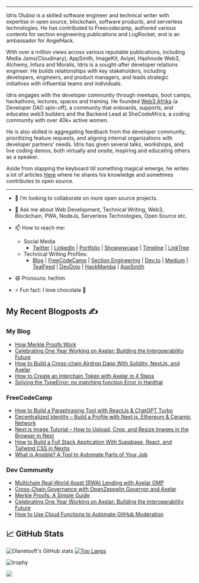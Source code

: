 <hr>
Idris Olubisi is a skilled software engineer and technical writer with expertise in open source, blockchain, software products, and serverless technologies. He has contributed to Freecodecamp, authored various contents for section engineering publications and LogRocket, and is an ambassador for AngelHack.


With over a million views across various reputable publications, including Media Jams(Cloudinary), AppSmith, ImageKit, Aviyel, Hashnode Web3, Alchemy, Infura and Moralis, Idris is a sought-after developer relations engineer. He builds relationships with key stakeholders, including developers, engineers, and product managers, and leads strategic initiatives with influential teams and individuals.

Idris engages with the developer community through meetups, boot camps, hackathons, lectures, spaces and training. He founded [Web3 Afrika](https://twitter.com/web3afrika) (a Developer DAO spin-off), a community that onboards, supports, and educates web3 builders and the Backend Lead at SheCodeAfrica, a coding community with over 40k+ active women.

He is also skilled in aggregating feedback from the developer community, prioritizing feature requests, and aligning internal organizations with developer partners' needs. Idris has given several talks, workshops, and live coding demos, both virtually and onsite, inspiring and educating others as a speaker.

Aside from slapping the keyboard till something magical emerge, he writes a lot of articles [Here](https://blog.idrisolubisi.com "My Blog") where he shares his knowledge and sometimes contributes to open source.

---

- 👯 I’m looking to collaborate on more open source projects.
- 💬 Ask me about Web Development, Technical Writing, Web3, Blockchain, PWA, NodeJs, Serverless Technologies, Open Source etc.
- 📫 How to reach me:
  - Social Media
    - [Twitter](https://twitter.com/_olanetsoft "Olanetsoft Twitter") | [LinkedIn](https://www.linkedin.com/in/olubisi-idris-ayinde-05727b17a/ "My LinkedIn") | [Portfolio](https://idrisolubisi.com "My portfolio") | [Showwwcase](https://profile.idrisolubisi.com) | [Timeline](https://timeline.idrisolubisi.com) | [LinkTree](https://linktr.ee/olanetsoft)
  - Technical Writing Profiles: 
    - [Blog](https://blog.idrisolubisi.com "Blog") | [FreeCodeCamp](https://www.freecodecamp.org/news/author/idris/ "FreeCodeCamp") | [Section Engineering](https://www.section.io/engineering-education/authors/idris-olubisi/) | [Dev.to](https://dev.to/olanetsoft "Dev.to") | [Medium](https://olanetsoft.medium.com/ "Medium") | [TealFeed](https://tealfeed.com/olanetsoft) | [DevDojo](https://devdojo.com/olanetsoft) | [HackMamba](https://docs.google.com/document/d/1o1O6eSSxdjWkQOqiQitUilI0xyNkNgivNQoJJXabsqI/edit?usp=sharing) | [AppSmith](https://www.appsmith.com/blog-authors/olubisi-idris-ayinde)

- 😄 Pronouns: he/him
- ⚡ Fun fact: I love chocolate 🥳

## My Recent Blogposts ✍️

### My Blog
<!-- BLOG:START -->
- [How Merkle Proofs Work](https://blog.idrisolubisi.com/how-merkle-proofs-work)
- [Celebrating One Year Working on Axelar: Building the Interoperability Future](https://blog.idrisolubisi.com/celebrating-one-year-working-on-axelar-building-the-interoperability-future)
- [How to Build a Cross-chain Airdrop Dapp With Solidity, NextJs, and Axelar](https://blog.idrisolubisi.com/how-to-build-a-cross-chain-airdrop-dapp-with-solidity-nextjs-and-axelar)
- [How to Create an Interchain Token with Axelar in 4 Steps](https://blog.idrisolubisi.com/how-to-create-an-interchain-token-with-axelar-in-4-steps)
- [Solving the TypeError: no matching function Error in Hardhat](https://blog.idrisolubisi.com/typeerror-no-matching-function-argumentkey-valueaddress-codeinvalidargument-version662)
<!-- BLOG:END -->

### FreeCodeCamp
<!-- FCC:START -->
- [How to Build a Paraphrasing Tool with ReactJs &amp; ChatGPT Turbo](https://www.freecodecamp.org/news/build-a-paraphrasing-tool-with-reactjs-chatgpt-turbo/)
- [Decentralized Identity – Build a Profile with Next.js, Ethereum &amp; Ceramic Network](https://www.freecodecamp.org/news/decentralized-identity-build-a-profile-with-ethereum-ceramic-and-reactjs/)
- [Next.js Image Tutorial – How to Upload, Crop, and Resize Images in the Browser in Next](https://www.freecodecamp.org/news/how-to-upload-crop-resize-images-in-the-browser-in-nextjs/)
- [How to Build a Full Stack Application With Supabase, React, and Tailwind CSS in Nextjs](https://www.freecodecamp.org/news/how-to-build-a-full-stack-application-with-tailwind-css-and-supabase-in-nextjs/)
- [What is Ansible? A Tool to Automate Parts of Your Job](https://www.freecodecamp.org/news/what-is-ansible/)
<!-- FCC:END -->

### Dev Community
<!-- DEVTO:START -->
- [Multichain Real-World Asset (RWA) Lending with Axelar GMP](https://dev.to/olanetsoft/multichain-real-world-asset-rwa-lending-with-axelar-gmp-4en)
- [Cross-Chain Governance with OpenZeppelin Governor and Axelar](https://dev.to/olanetsoft/cross-chain-governance-with-openzeppelin-governor-and-axelar-53b8)
- [Merkle Proofs: A Simple Guide](https://dev.to/olanetsoft/merkle-proofs-a-simple-guide-3l02)
- [Celebrating One Year Working on Axelar: Building the Interoperability Future](https://dev.to/olanetsoft/celebrating-one-year-working-on-axelar-building-the-interoperability-future-42ki)
- [How to Use Cloud Functions to Automate GitHub Moderation](https://dev.to/hackmamba/how-to-use-cloud-functions-to-automate-github-moderation-3g5p)
<!-- DEVTO:END -->

<!-- - [10+ Awesome Youtube Channels to Learn UI/UX](https://blog.idrisolubisi.com/10-awesome-youtube-channels-to-learn-uiux)
- [How to Create Beautiful Gradients with JavaScript](https://blog.idrisolubisi.com/how-to-create-beautiful-gradients-with-javascript)
- [Awesome GitHub Repositories to Learn CSS 👨‍💻](https://blog.idrisolubisi.com/awesome-github-repositories-to-learn-css)
- [How to Build an Authentication API with JWT Token in Node. js](https://www.section.io/engineering-education/how-to-build-authentication-api-with-jwt-token-in-nodejs/)
- [Get Paid to Write for These 45+ Websites](https://blog.idrisolubisi.com/get-paid-to-write-for-these-45-websites)
- [How to Authenticate Users and Implement CORS in Node.js Apps 🔎](https://www.freecodecamp.org/news/how-to-authenticate-users-and-implement-cors-in-nodejs-applications/)
- [15 Best Free Public Apis to Use in Your Next Project 🚀](https://blog.idrisolubisi.com/15-best-free-public-apis-to-use-in-your-next-project)
- [How to Upload Audio and Video to Cloudinary in Nodejs 🚀](https://blog.idrisolubisi.com/how-to-upload-audio-and-video-to-cloudinary-in-nodejs)
- [How to Build a Clock with JavaScript and SVG ⚡️](https://www.section.io/engineering-education/how-to-build-a-clock-with-javascript-and-svg/) -->
  
## &#x1f4c8; GitHub Stats

![Olanetsoft's GitHub stats](https://github-readme-stats.vercel.app/api?username=olanetsoft&show_icons=true&theme=tokyonight&count_private=true&include_all_commits=true)
[![Top Langs](https://github-readme-stats.vercel.app/api/top-langs/?username=olanetsoft&layout=compact&theme=tokyonight)](https://github.com/Olanetsoft)

![trophy](https://github-profile-trophy.vercel.app/?username=olanetsoft)

<a href="https://www.buymeacoffee.com/olanetsoft"><img src="https://img.buymeacoffee.com/button-api/?text=Buy me a coffee&emoji=&slug=olanetsoft&button_colour=FFDD00&font_colour=000000&font_family=Cookie&outline_colour=000000&coffee_colour=ffffff"></a>
<!--
**Olanetsoft/Olanetsoft** is a ✨ _special_ ✨ repository because its `README.md` (this file) appears on your GitHub profile.

Here are some ideas to get you started:

- 🔭 I’m currently working on ...
- 🌱 I’m currently learning ...
- 👯 I’m looking to collaborate on ...
- 🤔 I’m looking for help with ...
- 💬 Ask me about ...
- 📫 How to reach me: ...
- 😄 Pronouns: ...
- ⚡ Fun fact: ...
-->

